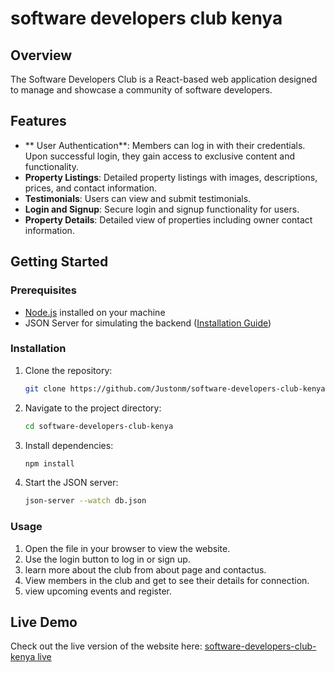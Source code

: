 # software developers club kenya
## Overview

 The Software Developers Club is a React-based web application designed to manage and showcase a community of software developers. 

## Features

- ** User Authentication**: Members can log in with their credentials. Upon successful login, they gain access to exclusive content and functionality.
- **Property Listings**: Detailed property listings with images, descriptions, prices, and contact information.
- **Testimonials**: Users can view and submit testimonials.
- **Login and Signup**: Secure login and signup functionality for users.
- **Property Details**: Detailed view of properties including owner contact information.



## Getting Started

### Prerequisites

- [Node.js](https://nodejs.org/) installed on your machine
- JSON Server for simulating the backend ([Installation Guide](https://www.npmjs.com/package/json-server))

### Installation

1. Clone the repository:
    ```bash
    git clone https://github.com/Justonm/software-developers-club-kenya
    ```
2. Navigate to the project directory:
    ```bash
    cd software-developers-club-kenya
    ```
3. Install dependencies:
    ```bash
    npm install
    ```
4. Start the JSON server:
    ```bash
    json-server --watch db.json
    ```

### Usage

1. Open the file in your browser to view the website.
2. Use the login button to log in or sign up.
3. learn more about the club from about page and contactus.
4. View members in the club and get to see their details for connection.
5. view upcoming events and register.

## Live Demo

Check out the live version of the website here: 
[software-developers-club-kenya live](https://software-developers-club-kenya.vercel.app/)


